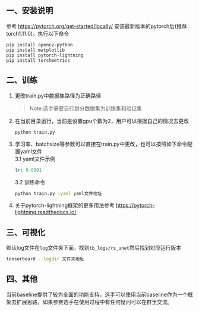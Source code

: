 

## 一、安装说明

参考 https://pytorch.org/get-started/locally/ 安装最新版本的pytorch后(推荐torch1.11.0)，执行以下命令

```
pip install opencv-python
pip install matplotlib
pip install pytorch-lightning
pip install torchmetrics
```

## 二、训练


1. 更改train.py中数据集路径为正确路径

    > Note:选手需要自行划分数据集为训练集和验证集

2. 在当前目录运行，当前是设置gpu个数为2，用户可以根据自己的情况去更改
    ```
    python train.py
    ```

3. 学习率、batchsize等参数可以直接在train.py中更改，也可以按照如下命令配置yaml文件  
    3.1 yaml文件示例
    ```yaml
    lr: 0.0001
    ```
    3.2 训练命令
    ```bash
    python train.py -yaml yaml文件地址
    ```

4. 关于pytorch-lightning框架的更多用法参考  https://pytorch-lightning.readthedocs.io/


## 三、可视化
默认log文件在`log`文件夹下面，找到`tb_logs/rs_unet`然后找到对应运行版本

```bash
tensorboard --logdir 文件夹地址
```

## 四、其他

当前baseline提供了较为全面的功能支持，选手可以使用当前baseline作为一个框架去扩展思路，如果参赛选手在使用过程中有任何疑问可以在群里交流。